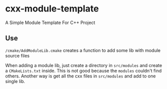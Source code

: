# cxx-module-template

A Simple Module Template For C++ Project

## Use

`/cmake/AddModuleLib.cmake` creates a function to add some lib with module source files

When adding a module lib, just create a directory in `src/modules` and create a `CMakeLists.txt` inside.
This is not good because the `modules` couldn't find others. Another way is get all the cxx files in `src/modules`
and add to one single lib.
